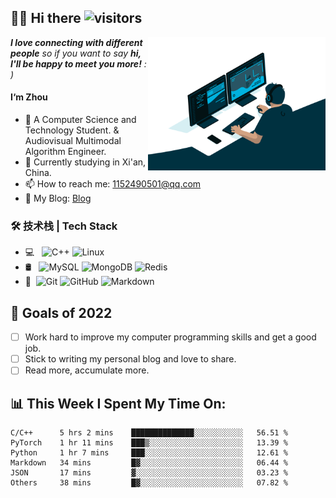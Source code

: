 ## 🙋‍♂️ Hi there ![visitors](https://img.shields.io/badge/dynamic/json?color=informational&label=visitor&query=value&url=https%3A%2F%2Fapi.countapi.xyz%2Fhit%2Fovercautiou.overcautiou%2Freadme)

<img align="right" alt="GIF" src="https://github.com/Overcautious/Overcautious/blob/main/code.gif" width="284" title="Say HI"> <em><b>I love connecting with different people</b> so if you want to say <b>hi, I'll be happy to meet you more!</b> : )</em>




#### I‘m Zhou
- 🌱 A Computer Science and Technology Student. & Audiovisual Multimodal Algorithm Engineer.
- 👯 Currently studying in Xi'an, China.
- 📫 How to reach me: 1152490501@qq.com
- 🙌 My Blog: [Blog](https://blog.csdn.net/qq_44700810)


### 🛠 技术栈 | Tech Stack

- 💻 &#160; ![C++](https://img.shields.io/badge/-C++-333333?style=flat&logo=cplusplus&logoColor=00599c)
![Linux](https://img.shields.io/badge/-Linux-333333?style=flat&logo=Linux&logoColor=FCC624)
- 🛢 &#160; ![MySQL](https://img.shields.io/badge/-MySQL-333333?style=flat&logo=mysql)
![MongoDB](https://img.shields.io/badge/-MongoDB-333333?style=flat&logo=mongodb)
![Redis](https://img.shields.io/badge/-Redis-333333?style=flat&logo=redis)
- 🔧 &#160;![Git](https://img.shields.io/badge/-Git-333333?style=flat&logo=git)
![GitHub](https://img.shields.io/badge/-GitHub-333333?style=flat&logo=github)
![Markdown](https://img.shields.io/badge/-Markdown-333333?style=flat&logo=markdown)



## 🔭 Goals of 2022
- [ ] Work hard to improve my computer programming skills and get a good job. 
- [ ] Stick to writing my personal blog and love to share. 
- [ ] Read more, accumulate more.

<!-- 
![](https://github-readme-stats.vercel.app/api?username=Overcautious)-->

## 📊 This Week I Spent My Time On:
<!--START_SECTION:waka-->
```text
C/C++      5 hrs 2 mins    ██████████████░░░░░░░░░░░   56.51 % 
PyTorch    1 hr 11 mins    ███▒░░░░░░░░░░░░░░░░░░░░░   13.39 % 
Python     1 hr 7 mins     ███░░░░░░░░░░░░░░░░░░░░░░   12.61 % 
Markdown   34 mins         █▓░░░░░░░░░░░░░░░░░░░░░░░   06.44 % 
JSON       17 mins         ▓░░░░░░░░░░░░░░░░░░░░░░░░   03.23 % 
Others     38 mins         █▓░░░░░░░░░░░░░░░░░░░░░░░   07.82 %
```
<!--END_SECTION:waka-->
